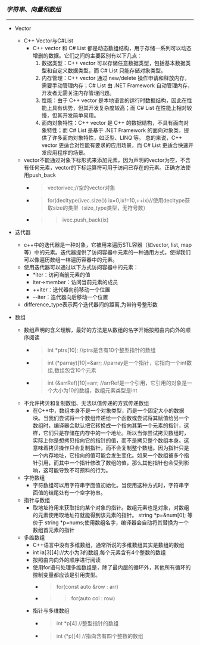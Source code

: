 
### *__字符串、向量和数组__*

__ _

* Vector
  * C++ Vector与C#List
    * C++ vector 和 C# List 都是动态数组结构，用于存储一系列可以动态增删的数据。它们之间的主要区别有以下几点：
      1. 数据类型：C++ vector 可以存储任意数据类型，包括基本数据类型和自定义数据类型，而 C# List 只能存储对象类型。
      2. 内存管理：C++ vector 通过 new/delete 操作申请和释放内存，需要手动管理内存；C# List 由 .NET Framework 自动管理内存，开发者无需关注内存管理问题。
      3. 性能：由于 C++ vector 是本地语言的运行时数据结构，因此在性能上具有优势，但其开发复杂度较高；而 C# List 在性能上相对较慢，但其开发简单易用。
      4. 面向对象特性：C++ vector 是 C++ 的数据结构，不具有面向对象特性；而 C# List 是基于 .NET Framework 的面向对象类，提供了许多面向对象特性，如泛型、LINQ 等。
      总的来说，C++ vector 更适合对性能有要求的应用场景，而 C# List 更适合快速开发应用程序的场景。
  * vector不能通过对象下标形式来添加元素，因为声明的vector为空，不含有任何元素，vector的下标运算符可用于访问已存在的元素。正确方法使用push_back
    * > vector<int>ivec;//空的vector对象
    * > for(decltype(ivec.size()) ix=0,ix!=10,++ix)//使用decltype获取size的类型（size_type类型，无符号数）
    * >> ivec.push_back(ix)

* 迭代器
  * c++中的迭代器是一种对象，它被用来遍历STL容器（如vector, list, map等）中的元素。迭代器提供了访问容器中元素的一种通用方式，使得我们可以像遍历数组一样遍历容器中的元素。
  * 使用迭代器可以通过以下方式访问容器中的元素：
    - *iter：访问当前元素的值
    - iter->member：访问当前元素的成员
    - ++iter：迭代器向前移动一个位置
    - --iter：迭代器向后移动一个位置
  * difference_type表示两个迭代器间的距离,为带符号整形数 
  
* 数组
  * 数组声明的含义理解，最好的方法是从数组的名字开始按照由内向外的顺序阅读
    * > int *ptrs[10];  //ptrs是含有10个整型指针的数组
    * > int (*parray)[10]=&arr;  //parray是一个指针，它指向一个int数组,数组包含10个元素
    * > int (&arrRef)[10]=arr; //arrRef是一个引用，它引用的对象是一个大小为10的数组，数组元素类型是int
  * 不允许拷贝和复制数组、无法以值传递的方式传递数组
    * 在C++中，数组本身不是一个对象类型，而是一个固定大小的数据块。当我们尝试将一个数组传递给一个函数或尝试将其赋值给另一个数组时，编译器会默认把它转换成一个指向其第一个元素的指针，这样，它们只是存储在内存中的一个地址。所以当你尝试拷贝数组时，实际上你是想拷贝指向它的指针的值，而不是拷贝整个数组本身。这意味着拷贝操作只会复制指针，而不会复制整个数组。因为指针只是一个内存地址，它指向的值可能会发生变化。如果一个数组被多个指针引用，而其中一个指针修改了数组的值，那么其他指针也会受到影响，这可能导致不可预料的行为。
  * 字符数组
    * 字符数组可以用字符串字面值初始化。当使用这种方式时，字符串字面值的结尾处有一个空字符串。
  * 指针与数组
    * 取地址符用来获取指向某个对象的指针。数组元素也是对象，对数组的元素使用取地址符就能得到该元素的指针。 string *p=&num[0]; 等价于 string *p=nums;使用数组名字，编译器会自动将其替换为一个数组首元素的指针
  * 多维数组
    * C++语言中没有多维数组，通常所说的多维数组其实是数组的数组
    * int ia[3][4]://大小为3的数组,每个元素含有4个整数的数组
    * 按照由内向外的顺序进行阅读
    * 使用for语句处理多维数组是，除了最内层的循环外，其他所有循环的控制变量都应该是引用类型。
      * > for(const auto &row : arr)
      * >> for(auto col : row)
    * 指针与多维数组
      * > int *p[4]  //整型指针的数组
      * > int (*p)[4]  //指向含有四个整数的数组